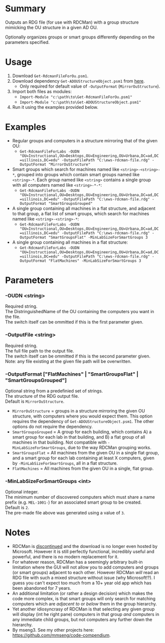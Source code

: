 # Summary
Outputs an RDG file (for use with RDCMan) with a group structure mimicking the OU structure in a given AD OU.

Optionally organizes groups or smart groups differently depending on the parameters specified.  

# Usage
1. Download `Get-RdcmanFileForOu.psm1`.
2. Download dependency `Get-ADOUStructureObject.psm1` from [here](https://github.com/engrit-illinois/Get-RdcmanFileForOu).
    - Only required for default value of `-OutputFormat` (`MirrorOuStructure`).
3. Import both files as modules:
    - `Import-Module "c:\path\to\Get-RdcmanFileForOu.psm1"`
    - `Import-Module "c:\path\to\Get-ADOUStructureObject.psm1"`
4. Run it using the examples provided below.

# Examples
- Regular groups and computers in a structure mirroring that of the given OU:
    - `Get-RdcmanFileForLabs -OUDN "OU=Instructional,OU=Desktops,OU=Engineering,OU=Urbana,DC=ad,DC=uillinois,DC=edu" -OutputFilePath "C:\ews-rdcman-file.rdg" -OutputFormat "MirrorOuStructure"`
- Smart groups which search for machines named like `<string>-<string>-*`, grouped into groups which contain smart groups named like `<string>-*`. Each group named like `<string>` contains a single group with all computers named like `<string>-*-*`:
    - `Get-RdcmanFileForLabs -OUDN "OU=Instructional,OU=Desktops,OU=Engineering,OU=Urbana,DC=ad,DC=uillinois,DC=edu" -OutputFilePath "C:\ews-rdcman-file.rdg" -OutputFormat "SmartGroupsGrouped"`
- A single group containing all machines in a flat structure, and adjacent to that group, a flat list of smart groups, which search for machines named like `<string>-<string>-*`:
    - `Get-RdcmanFileForLabs -OUDN "OU=Instructional,OU=Desktops,OU=Engineering,OU=Urbana,DC=ad,DC=uillinois,DC=edu" -OutputFilePath "C:\ews-rdcman-file.rdg" -OutputFormat "SmartGroupsFlat" -MinLabSizeForSmartGroups 3`
- A single group containing all machines in a flat structure:
    - `Get-RdcmanFileForLabs -OUDN "OU=Instructional,OU=Desktops,OU=Engineering,OU=Urbana,DC=ad,DC=uillinois,DC=edu" -OutputFilePath "C:\ews-rdcman-file.rdg" -OutputFormat "FlatMachines" -MinLabSizeForSmartGroups 3`

# Parameters

### -OUDN \<string\>
Required string.  
The DistringuishedName of the OU containing the computers you want in the file.  
The switch itself can be ommitted if this is the first parameter given.  

### -OutputFile \<string\>
Required string.  
The full file path to the output file.  
The switch itself can be ommitted if this is the second parameter given.  
Note: any file existing at the given file path will be overwritten.  

### -OutputFormat ["FlatMachines" | "SmartGroupsFlat" | "SmartGroupsGrouped"]
Optional string from a predefinied set of strings.  
The structure of the RDG output file.  
Default is `MirrorOuStructure`.  
- `MirrorOuStructure` = groups in a structure mirroring the given OU structure, with computers where you would expect them. This option requires the dependency of `Get-ADOUStructureObject.psm1`. The other options do not require the dependency.
- `SmartGroupsGrouped` = A group for each building, which contains A) a smart group for each lab in that building, and B) a flat group of all machines in that building. Not compatible with `-MinLabSizeForSmartGroups`, due to the way RDCMan grouping works.
- `SmartGroupsFlat` = All machines from the given OU in a single flat group, and a smart group for each lab containing at least X computers, given by `-MinLabSizeForSmartGroups`, all in a flat structure.
- `FlatMachines` = All machines from the given OU in a single, flat group.

### -MinLabSizeForSmartGroups \<int\>
Optional integer.  
The minimum number of discovered computers which must share a name prefix (e.g. `MEL-1001-`) for an associated smart group to be created.  
Default is `2`.  
The pre-made file above was generated using a value of `3`.  

# Notes
- RDCMan is [discontinued](https://www.zdnet.com/article/microsoft-discontinues-rdcman-app-following-security-bug/) and the download is no longer even hosted by Microsoft. However it is still perfectly functional, incredibly useful and powerful, and there is no modern replacement for it.
- For whatever reason, RDCMan has a seemingly arbitrary built-in limitation where the GUI will not allow you to add computers and groups (or smart groups) adjacent to each other. However RDCMan _will_ read an RDG file with such a mixed structure without issue (why Microsoft!?). I guess you can't expect too much from a 10+ year old app which has been abandoned for 7 years.
- An additional limitation (or rather a design decision) which makes the code more complex, is that smart groups will only search for matching computers which are _adjacent to_ or _below_ them in the group hierarchy.
- Yet another idiosyncrasy of RDCMan is that selecting any given group will display (int he right pane) computers in that group _and_ computers in any immediate child groups, but not computers any further down the hierarchy.
- By mseng3. See my other projects here: https://github.com/mmseng/code-compendium.